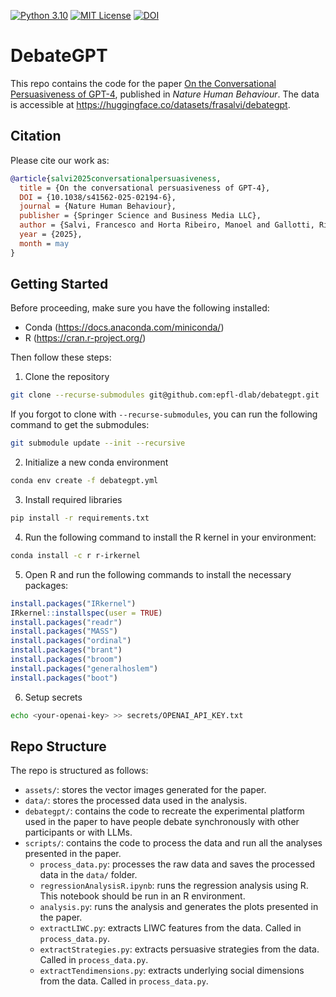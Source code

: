 [![Python 3.10](https://img.shields.io/badge/python-3.10-blue.svg)](https://www.python.org/downloads/release/python-310/)
[![MIT License](https://img.shields.io/github/license/m43/focal-loss-against-heuristics)](LICENSE)
[![DOI](https://img.shields.io/badge/doi-10.1038/s41562--025--02194--6-b31b1b)](https://www.nature.com/articles/s41562-025-02194-6)

# DebateGPT

This repo contains the code for the paper [On the Conversational Persuasiveness of GPT-4](https://www.nature.com/articles/s41562-025-02194-6), published in *Nature Human Behaviour*. The data is accessible at https://huggingface.co/datasets/frasalvi/debategpt.

## Citation

Please cite our work as: 
```bibtex
@article{salvi2025conversationalpersuasiveness,
  title = {On the conversational persuasiveness of GPT-4},
  DOI = {10.1038/s41562-025-02194-6},
  journal = {Nature Human Behaviour},
  publisher = {Springer Science and Business Media LLC},
  author = {Salvi, Francesco and Horta Ribeiro, Manoel and Gallotti, Riccardo and West, Robert},
  year = {2025},
  month = may 
}
```

## Getting Started
Before proceeding, make sure you have the following installed:
    
- Conda (https://docs.anaconda.com/miniconda/)
- R (https://cran.r-project.org/)

Then follow these steps:

1. Clone the repository

```bash
git clone --recurse-submodules git@github.com:epfl-dlab/debategpt.git
```

If you forgot to clone with `--recurse-submodules`, you can run the following command to get the submodules:

```bash
git submodule update --init --recursive
```

2. Initialize a new conda environment

```bash
conda env create -f debategpt.yml
```

3. Install required libraries

```bash
pip install -r requirements.txt
```

4. Run the following command to install the R kernel in your environment:

```bash
conda install -c r r-irkernel
```

5. Open R and run the following commands to install the necessary packages:

```R
install.packages("IRkernel")
IRkernel::installspec(user = TRUE)
install.packages("readr")
install.packages("MASS")
install.packages("ordinal")
install.packages("brant")
install.packages("broom")
install.packages("generalhoslem")
install.packages("boot")
```

6. Setup secrets
```bash
echo <your-openai-key> >> secrets/OPENAI_API_KEY.txt
```

## Repo Structure
The repo is structured as follows:

- `assets/`: stores the vector images generated for the paper.
- `data/`: stores the processed data used in the analysis.
- `debategpt/`: contains the code to recreate the experimental platform used in the paper to have people debate synchronously with other participants or with LLMs.
- `scripts/`: contains the code to process the data and run all the analyses presented in the paper.
	- `process_data.py`: processes the raw data and saves the processed data in the `data/` folder.
	- `regressionAnalysisR.ipynb`: runs the regression analysis using R. This notebook should be run in an R environment.
	- `analysis.py`: runs the analysis and generates the plots presented in the paper.
	- `extractLIWC.py`: extracts LIWC features from the data. Called in `process_data.py`.
	- `extractStrategies.py`: extracts persuasive strategies from the data. Called in `process_data.py`.
	- `extractTendimensions.py`: extracts underlying social dimensions from the data. Called in `process_data.py`.
